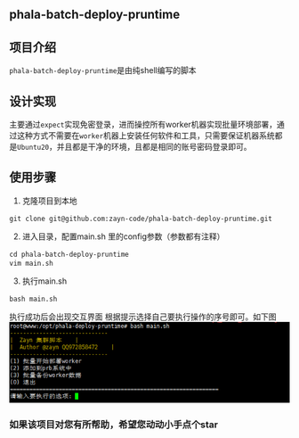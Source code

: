 ## phala-batch-deploy-pruntime

## 项目介绍
`phala-batch-deploy-pruntime`是由纯shell编写的脚本

## 设计实现
主要通过`expect`实现免密登录，进而操控所有worker机器实现批量环境部署，通过这种方式不需要在`worker`机器上安装任何软件和工具，只需要保证机器系统都是`Ubuntu20`，并且都是干净的环境，且都是相同的账号密码登录即可。

## 使用步骤
1. 克隆项目到本地
```shell
git clone git@github.com:zayn-code/phala-batch-deploy-pruntime.git
```
2. 进入目录，配置main.sh 里的config参数（参数都有注释）
```shell
cd phala-batch-deploy-pruntime
vim main.sh
```
3. 执行main.sh
```shell
bash main.sh
```
执行成功后会出现交互界面 根据提示选择自己要执行操作的序号即可。如下图
![img.png](wiki/main.png)


### 如果该项目对您有所帮助，希望您动动小手点个star